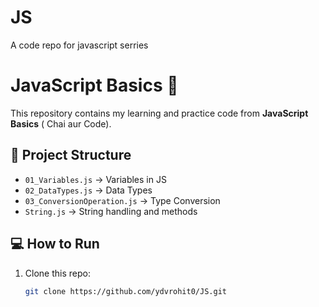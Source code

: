 # JS
A code repo for javascript serries
# JavaScript Basics 🚀

This repository contains my learning and practice code from **JavaScript Basics** ( Chai aur Code).

## 📂 Project Structure
- `01_Variables.js` → Variables in JS
- `02_DataTypes.js` → Data Types
- `03_ConversionOperation.js` → Type Conversion
- `String.js` → String handling and methods

## 💻 How to Run
1. Clone this repo:
   ```bash
   git clone https://github.com/ydvrohit0/JS.git
